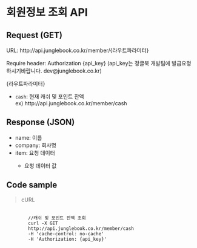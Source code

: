 # 회원정보 조회 API

## Request (GET) ##
<p>URL: http://api.junglebook.co.kr/member/{라우트파라미터}</p>
<p>Require header: Authorization {api_key} (api_key는 정글북 개발팀에 발급요청 하시기바랍니다. dev@junglebook.co.kr)</p>


{라우트파라미터}
<ul>
	<li><code>cash</code>: 현재 캐쉬 및 포인트 잔액<br>ex) http://api.junglebook.co.kr/member/cash</li>
</ul>

## Response (JSON) ##
<ul>
  <li>name: 이름</li>
  <li>company: 회사명</li>
  <li>item: 요청 데이터</li>
	<ul>
		<li>요청 데이터 값</li>
	</ul>
</ul>

## Code sample ##
<blockquote>
	<p>cURL</p>
</blockquote>
<pre>
	<code>
		//캐쉬 및 포인트 잔액 조회
		curl -X GET
		http://api.junglebook.co.kr/member/cash
		-H 'cache-control: no-cache'
		-H 'Authorization: {api_key}'
	</code>
</pre>
